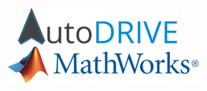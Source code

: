 <p align="center">
<img src="media/AutoDRIVE-Logo.png" alt="AutoDRIVE" height="75"/> &nbsp;&nbsp;&nbsp;&nbsp;&nbsp; <img src="media/MathWorks-Logo.png" alt="MathWorks" height="75"/>
</p>
